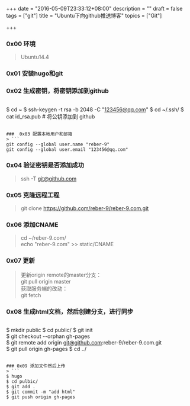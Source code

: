 +++
date = "2016-05-09T23:33:12+08:00"
description = ""
draft = false
tags = ["git"]
title = "Ubuntu下向github推送博客"
topics = ["Git"]

+++

### 0x00 环境
> Ubuntu14.4

### 0x01 安装hugo和git

### 0x02 生成密钥，将密钥添加到github
> ```
$ cd ~
$ ssh-keygen -t rsa -b 2048 -C "123456@qq.com"
$ cd ~/.ssh/
$ cat id_rsa.pub # 将公钥添加到 github
```

###  0x03 配置本地用户和邮箱
> ```
git config --global user.name "reber-9"  
git config --global user.email "123456@qq.com"
```

### 0x04 验证密钥是否添加成功
> ssh -T git@github.com

### 0x05 克隆远程工程
> git clone https://github.com/reber-9/reber-9.com.git

### 0x06 添加CNAME
> cd ~/reber-9.com/  
> echo "reber-9.com" >> static/CNAME

### 0x07 更新
> 更新origin remote的master分支：  
> git pull origin master  
> 获取服务端的改动：  
> git fetch

### 0x08 生成html文档，然后创建分支，进行同步
> ```
$ mkdir public
$ cd public/
$ git init  
$ git checkout --orphan gh-pages  
$ git remote add origin git@github.com:reber-9/reber-9.com.git  
$ git pull origin gh-pages
$ cd ../
```

### 0x09 添加文件然后上传
> ```
$ hugo
$ cd pulbic/
$ git add .  
$ git commit -m "add html"  
$ git push origin gh-pages
```